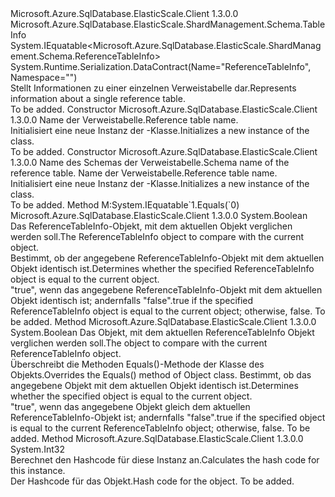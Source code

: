 <Type Name="ReferenceTableInfo" FullName="Microsoft.Azure.SqlDatabase.ElasticScale.ShardManagement.Schema.ReferenceTableInfo">
  <TypeSignature Language="C#" Value="public class ReferenceTableInfo : Microsoft.Azure.SqlDatabase.ElasticScale.ShardManagement.Schema.TableInfo, IEquatable&lt;Microsoft.Azure.SqlDatabase.ElasticScale.ShardManagement.Schema.ReferenceTableInfo&gt;" />
  <TypeSignature Language="ILAsm" Value=".class public auto ansi serializable beforefieldinit ReferenceTableInfo extends Microsoft.Azure.SqlDatabase.ElasticScale.ShardManagement.Schema.TableInfo implements class System.IEquatable`1&lt;class Microsoft.Azure.SqlDatabase.ElasticScale.ShardManagement.Schema.ReferenceTableInfo&gt;" />
  <TypeSignature Language="DocId" Value="T:Microsoft.Azure.SqlDatabase.ElasticScale.ShardManagement.Schema.ReferenceTableInfo" />
  <TypeSignature Language="VB.NET" Value="Public Class ReferenceTableInfo&#xA;Inherits TableInfo&#xA;Implements IEquatable(Of ReferenceTableInfo)" />
  <TypeSignature Language="F#" Value="type ReferenceTableInfo = class&#xA;    inherit TableInfo&#xA;    interface IEquatable&lt;ReferenceTableInfo&gt;" />
  <AssemblyInfo>
    <AssemblyName>Microsoft.Azure.SqlDatabase.ElasticScale.Client</AssemblyName>
    <AssemblyVersion>1.3.0.0</AssemblyVersion>
  </AssemblyInfo>
  <Base>
    <BaseTypeName>Microsoft.Azure.SqlDatabase.ElasticScale.ShardManagement.Schema.TableInfo</BaseTypeName>
  </Base>
  <Interfaces>
    <Interface>
      <InterfaceName>System.IEquatable&lt;Microsoft.Azure.SqlDatabase.ElasticScale.ShardManagement.Schema.ReferenceTableInfo&gt;</InterfaceName>
    </Interface>
  </Interfaces>
  <Attributes>
    <Attribute>
      <AttributeName>System.Runtime.Serialization.DataContract(Name="ReferenceTableInfo", Namespace="")</AttributeName>
    </Attribute>
  </Attributes>
  <Docs>
    <summary>
            <span data-ttu-id="353a4-101">Stellt Informationen zu einer einzelnen Verweistabelle dar.</span><span class="sxs-lookup"><span data-stu-id="353a4-101">Represents information about a single reference table.</span></span>
            </summary>
    <remarks>To be added.</remarks>
  </Docs>
  <Members>
    <Member MemberName=".ctor">
      <MemberSignature Language="C#" Value="public ReferenceTableInfo (string tableName);" />
      <MemberSignature Language="ILAsm" Value=".method public hidebysig specialname rtspecialname instance void .ctor(string tableName) cil managed" />
      <MemberSignature Language="DocId" Value="M:Microsoft.Azure.SqlDatabase.ElasticScale.ShardManagement.Schema.ReferenceTableInfo.#ctor(System.String)" />
      <MemberSignature Language="VB.NET" Value="Public Sub New (tableName As String)" />
      <MemberSignature Language="F#" Value="new Microsoft.Azure.SqlDatabase.ElasticScale.ShardManagement.Schema.ReferenceTableInfo : string -&gt; Microsoft.Azure.SqlDatabase.ElasticScale.ShardManagement.Schema.ReferenceTableInfo" Usage="new Microsoft.Azure.SqlDatabase.ElasticScale.ShardManagement.Schema.ReferenceTableInfo tableName" />
      <MemberType>Constructor</MemberType>
      <AssemblyInfo>
        <AssemblyName>Microsoft.Azure.SqlDatabase.ElasticScale.Client</AssemblyName>
        <AssemblyVersion>1.3.0.0</AssemblyVersion>
      </AssemblyInfo>
      <Parameters>
        <Parameter Name="tableName" Type="System.String" />
      </Parameters>
      <Docs>
        <param name="tableName"><span data-ttu-id="353a4-102">Name der Verweistabelle.</span><span class="sxs-lookup"><span data-stu-id="353a4-102">Reference table name.</span></span></param>
        <summary>
            <span data-ttu-id="353a4-103">Initialisiert eine neue Instanz der <see cref="T:Microsoft.Azure.SqlDatabase.ElasticScale.ShardManagement.Schema.ReferenceTableInfo" />-Klasse.</span><span class="sxs-lookup"><span data-stu-id="353a4-103">Initializes a new instance of the <see cref="T:Microsoft.Azure.SqlDatabase.ElasticScale.ShardManagement.Schema.ReferenceTableInfo" /> class.</span></span>
            </summary>
        <remarks>To be added.</remarks>
      </Docs>
    </Member>
    <Member MemberName=".ctor">
      <MemberSignature Language="C#" Value="public ReferenceTableInfo (string schemaName, string tableName);" />
      <MemberSignature Language="ILAsm" Value=".method public hidebysig specialname rtspecialname instance void .ctor(string schemaName, string tableName) cil managed" />
      <MemberSignature Language="DocId" Value="M:Microsoft.Azure.SqlDatabase.ElasticScale.ShardManagement.Schema.ReferenceTableInfo.#ctor(System.String,System.String)" />
      <MemberSignature Language="VB.NET" Value="Public Sub New (schemaName As String, tableName As String)" />
      <MemberSignature Language="F#" Value="new Microsoft.Azure.SqlDatabase.ElasticScale.ShardManagement.Schema.ReferenceTableInfo : string * string -&gt; Microsoft.Azure.SqlDatabase.ElasticScale.ShardManagement.Schema.ReferenceTableInfo" Usage="new Microsoft.Azure.SqlDatabase.ElasticScale.ShardManagement.Schema.ReferenceTableInfo (schemaName, tableName)" />
      <MemberType>Constructor</MemberType>
      <AssemblyInfo>
        <AssemblyName>Microsoft.Azure.SqlDatabase.ElasticScale.Client</AssemblyName>
        <AssemblyVersion>1.3.0.0</AssemblyVersion>
      </AssemblyInfo>
      <Parameters>
        <Parameter Name="schemaName" Type="System.String" />
        <Parameter Name="tableName" Type="System.String" />
      </Parameters>
      <Docs>
        <param name="schemaName"><span data-ttu-id="353a4-104">Name des Schemas der Verweistabelle.</span><span class="sxs-lookup"><span data-stu-id="353a4-104">Schema name of the reference table.</span></span></param>
        <param name="tableName"><span data-ttu-id="353a4-105">Name der Verweistabelle.</span><span class="sxs-lookup"><span data-stu-id="353a4-105">Reference table name.</span></span></param>
        <summary>
            <span data-ttu-id="353a4-106">Initialisiert eine neue Instanz der <see cref="T:Microsoft.Azure.SqlDatabase.ElasticScale.ShardManagement.Schema.ReferenceTableInfo" />-Klasse.</span><span class="sxs-lookup"><span data-stu-id="353a4-106">Initializes a new instance of the <see cref="T:Microsoft.Azure.SqlDatabase.ElasticScale.ShardManagement.Schema.ReferenceTableInfo" /> class.</span></span>
            </summary>
        <remarks>To be added.</remarks>
      </Docs>
    </Member>
    <Member MemberName="Equals">
      <MemberSignature Language="C#" Value="public bool Equals (Microsoft.Azure.SqlDatabase.ElasticScale.ShardManagement.Schema.ReferenceTableInfo other);" />
      <MemberSignature Language="ILAsm" Value=".method public hidebysig newslot virtual instance bool Equals(class Microsoft.Azure.SqlDatabase.ElasticScale.ShardManagement.Schema.ReferenceTableInfo other) cil managed" />
      <MemberSignature Language="DocId" Value="M:Microsoft.Azure.SqlDatabase.ElasticScale.ShardManagement.Schema.ReferenceTableInfo.Equals(Microsoft.Azure.SqlDatabase.ElasticScale.ShardManagement.Schema.ReferenceTableInfo)" />
      <MemberSignature Language="VB.NET" Value="Public Function Equals (other As ReferenceTableInfo) As Boolean" />
      <MemberSignature Language="F#" Value="override this.Equals : Microsoft.Azure.SqlDatabase.ElasticScale.ShardManagement.Schema.ReferenceTableInfo -&gt; bool" Usage="referenceTableInfo.Equals other" />
      <MemberType>Method</MemberType>
      <Implements>
        <InterfaceMember>M:System.IEquatable`1.Equals(`0)</InterfaceMember>
      </Implements>
      <AssemblyInfo>
        <AssemblyName>Microsoft.Azure.SqlDatabase.ElasticScale.Client</AssemblyName>
        <AssemblyVersion>1.3.0.0</AssemblyVersion>
      </AssemblyInfo>
      <ReturnValue>
        <ReturnType>System.Boolean</ReturnType>
      </ReturnValue>
      <Parameters>
        <Parameter Name="other" Type="Microsoft.Azure.SqlDatabase.ElasticScale.ShardManagement.Schema.ReferenceTableInfo" />
      </Parameters>
      <Docs>
        <param name="other"><span data-ttu-id="353a4-107">Das ReferenceTableInfo-Objekt, mit dem aktuellen Objekt verglichen werden soll.</span><span class="sxs-lookup"><span data-stu-id="353a4-107">The ReferenceTableInfo object to compare with the current object.</span></span></param>
        <summary>
            <span data-ttu-id="353a4-108">Bestimmt, ob der angegebene ReferenceTableInfo-Objekt mit dem aktuellen Objekt identisch ist.</span><span class="sxs-lookup"><span data-stu-id="353a4-108">Determines whether the specified ReferenceTableInfo object is equal to the current object.</span></span>
            </summary>
        <returns><span data-ttu-id="353a4-109">"true", wenn das angegebene ReferenceTableInfo-Objekt mit dem aktuellen Objekt identisch ist; andernfalls "false".</span><span class="sxs-lookup"><span data-stu-id="353a4-109">true if the specified ReferenceTableInfo object is equal to the current object; otherwise, false.</span></span></returns>
        <remarks>To be added.</remarks>
      </Docs>
    </Member>
    <Member MemberName="Equals">
      <MemberSignature Language="C#" Value="public override bool Equals (object obj);" />
      <MemberSignature Language="ILAsm" Value=".method public hidebysig virtual instance bool Equals(object obj) cil managed" />
      <MemberSignature Language="DocId" Value="M:Microsoft.Azure.SqlDatabase.ElasticScale.ShardManagement.Schema.ReferenceTableInfo.Equals(System.Object)" />
      <MemberSignature Language="VB.NET" Value="Public Overrides Function Equals (obj As Object) As Boolean" />
      <MemberSignature Language="F#" Value="override this.Equals : obj -&gt; bool" Usage="referenceTableInfo.Equals obj" />
      <MemberType>Method</MemberType>
      <AssemblyInfo>
        <AssemblyName>Microsoft.Azure.SqlDatabase.ElasticScale.Client</AssemblyName>
        <AssemblyVersion>1.3.0.0</AssemblyVersion>
      </AssemblyInfo>
      <ReturnValue>
        <ReturnType>System.Boolean</ReturnType>
      </ReturnValue>
      <Parameters>
        <Parameter Name="obj" Type="System.Object" />
      </Parameters>
      <Docs>
        <param name="obj"><span data-ttu-id="353a4-110">Das Objekt, mit dem aktuellen ReferenceTableInfo Objekt verglichen werden soll.</span><span class="sxs-lookup"><span data-stu-id="353a4-110">The object to compare with the current ReferenceTableInfo object.</span></span></param>
        <summary>
            <span data-ttu-id="353a4-111">Überschreibt die Methoden Equals()-Methode der Klasse des Objekts.</span><span class="sxs-lookup"><span data-stu-id="353a4-111">Overrides the Equals() method of Object class.</span></span> <span data-ttu-id="353a4-112">Bestimmt, ob das angegebene Objekt mit dem aktuellen Objekt identisch ist.</span><span class="sxs-lookup"><span data-stu-id="353a4-112">Determines whether the specified object is equal to the current object.</span></span>
            </summary>
        <returns><span data-ttu-id="353a4-113">"true", wenn das angegebene Objekt gleich dem aktuellen ReferenceTableInfo-Objekt ist; andernfalls "false".</span><span class="sxs-lookup"><span data-stu-id="353a4-113">true if the specified object is equal to the current ReferenceTableInfo object; otherwise, false.</span></span></returns>
        <remarks>To be added.</remarks>
      </Docs>
    </Member>
    <Member MemberName="GetHashCode">
      <MemberSignature Language="C#" Value="public override int GetHashCode ();" />
      <MemberSignature Language="ILAsm" Value=".method public hidebysig virtual instance int32 GetHashCode() cil managed" />
      <MemberSignature Language="DocId" Value="M:Microsoft.Azure.SqlDatabase.ElasticScale.ShardManagement.Schema.ReferenceTableInfo.GetHashCode" />
      <MemberSignature Language="VB.NET" Value="Public Overrides Function GetHashCode () As Integer" />
      <MemberSignature Language="F#" Value="override this.GetHashCode : unit -&gt; int" Usage="referenceTableInfo.GetHashCode " />
      <MemberType>Method</MemberType>
      <AssemblyInfo>
        <AssemblyName>Microsoft.Azure.SqlDatabase.ElasticScale.Client</AssemblyName>
        <AssemblyVersion>1.3.0.0</AssemblyVersion>
      </AssemblyInfo>
      <ReturnValue>
        <ReturnType>System.Int32</ReturnType>
      </ReturnValue>
      <Parameters />
      <Docs>
        <summary>
            <span data-ttu-id="353a4-114">Berechnet den Hashcode für diese Instanz an.</span><span class="sxs-lookup"><span data-stu-id="353a4-114">Calculates the hash code for this instance.</span></span>
            </summary>
        <returns><span data-ttu-id="353a4-115">Der Hashcode für das Objekt.</span><span class="sxs-lookup"><span data-stu-id="353a4-115">Hash code for the object.</span></span></returns>
        <remarks>To be added.</remarks>
      </Docs>
    </Member>
  </Members>
</Type>